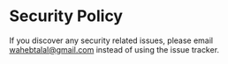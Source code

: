 # Security Policy

If you discover any security related issues, please email wahebtalal@gmail.com instead of using the issue tracker.
